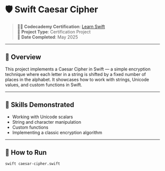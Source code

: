 # 🛡️ Swift Caesar Cipher

> 👨‍🎓 **Codecademy Certification**: [Learn Swift](https://www.codecademy.com/courses/learn-swift/projects/swift-caesar-cipher)  
> 📁 **Project Type**: Certification Project  
> 📅 **Date Completed**: May 2025  

---

## 🧠 Overview

This project implements a Caesar Cipher in Swift — a simple encryption technique where each letter in a string is shifted by a fixed number of places in the alphabet. It showcases how to work with strings, Unicode values, and custom functions in Swift.

---

## 🧱 Skills Demonstrated

- Working with Unicode scalars  
- String and character manipulation  
- Custom functions  
- Implementing a classic encryption algorithm

---

## 🚀 How to Run

```bash
swift caesar-cipher.swift
